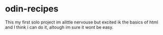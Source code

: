 # odin-recipes

This my first solo project im alittle nervouse but excited ik the basics of html and I think i can do it, altough im sure it wont be easy.
